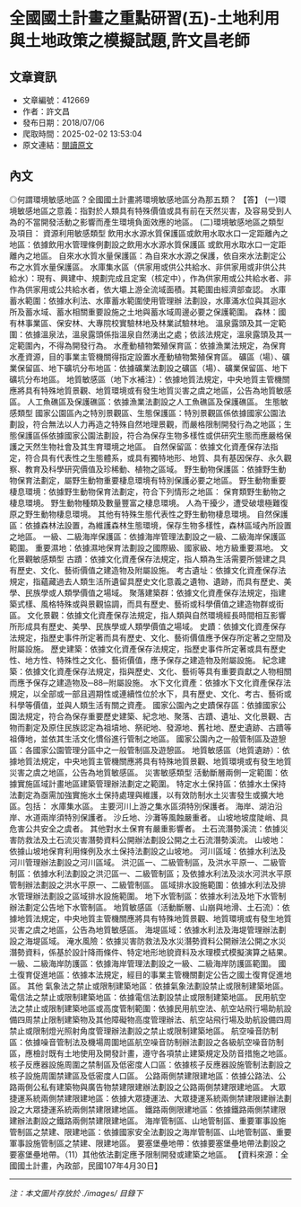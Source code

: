 # 全國國土計畫之重點研習(五)-土地利用與土地政策之模擬試題,許文昌老師

## 文章資訊
- 文章編號：412669
- 作者：許文昌
- 發布日期：2018/07/06
- 爬取時間：2025-02-02 13:53:04
- 原文連結：[閱讀原文](https://real-estate.get.com.tw/Columns/detail.aspx?no=412669)

## 內文
◎何謂環境敏感地區？全國國土計畫將環境敏感地區分為那五類？
【答】
(一)環境敏感地區之意義：指對於人類具有特殊價值或具有前在天然災害，及容易受到人為的不當開發活動之影響而產生環境負面效應的地區。
(二)環境敏感地區之類型及項目：
資源利用敏感類型
飲用水水源水質保護區或飲用水取水口一定距離內之地區：依據飲用水管理條例劃設之飲用水水源水質保護區 或飲用水取水口一定距離內之地區。
自來水水質水量保護區：為自來水水源之保護，依自來水法劃定公布之水質水量保護區。
水庫集水區（供家用或供公共給水、非供家用或非供公共給水）：現有、興建中、規劃完成且定案（核定中），作為供家用或公共給水者、非作為供家用或公共給水者，依大壩上游全流域面積。其範圍由經濟部查認。
水庫蓄水範圍：依據水利法、水庫蓄水範圍使用管理辦 法劃設，水庫滿水位與其迴水所及蓄水域、蓄水相關重要設施之土地與蓄水域周邊必要之保護範圍。
森林：國有林事業區、保安林、大專院校實驗林地及林業試驗林地。
溫泉露頭及其一定範圍：依據溫泉法，溫泉露頭係指溫泉自然湧出之處；依該法規定，溫泉露頭及其一定範圍內，不得為開發行為。
水產動植物繁殖保育區：依據漁業法規定，為保育水產資源，目的事業主管機關得指定設置水產動植物繁殖保育區。
礦區（場）、礦業保留區、地下礦坑分布地區：依據礦業法劃設之礦區（場）、礦業保留區、地下礦坑分布地區。
地質敏感區（地下水補注）：依據地質法規定，中央地質主管機關應將具有特殊地質景觀、地質環境或有發生地質災害之虞之地區，公告為地質敏感區。
人工魚礁區及保護礁區：依據漁業法劃設之人工魚礁區及保護礁區。
生態敏感類型
國家公園區內之特別景觀區、生態保護區：特別景觀區係依據國家公園法劃設，符合無法以人力再造之特殊自然地理景觀，而嚴格限制開發行為之地區；生態保護區係依據國家公園法劃設，符合為保存生物多樣性或供研究生態而應嚴格保護之天然生物社會及其生育環境之地區。
自然保留區：依據文化資產保存法指定，符合具有代表性之生態體系，或具有獨特地形、地質、具有基因保存、永久觀察、教育及科學研究價值及珍稀動、植物之區域。
野生動物保護區：依據野生動物保育法劃定，屬野生動物重要棲息環境有特別保護必要之地區。
野生動物重要棲息環境：依據野生動物保育法劃定，符合下列情形之地區：
保育類野生動物之棲息環境。
野生動物種類及數量豐富之棲息環境。
人為干擾少，遭受破壞極難復原之野生動物棲息環境。
其他有特殊生態代表性之野生動物棲息環境。
自然保護區：依據森林法設置，為維護森林生態環境，保存生物多樣性，森林區域內所設置之地區。
一級、二級海岸保護區：依據海岸管理法劃設之一級、二級海岸保護區範圍。
重要濕地：依據濕地保育法劃設之國際級、國家級、地方級重要濕地。
文化景觀敏感類型
古蹟：依據文化資產保存法規定，指人類為生活需要所營建之具有歷史、文化、藝術價值之建造物及附屬設施。
考古遺址：依據文化資產保存法規定，指蘊藏過去人類生活所遺留具歷史文化意義之遺物、遺跡，而具有歷史、美學、民族學或人類學價值之場域。
聚落建築群：依據文化資產保存法規定，指建築式樣、風格特殊或與景觀協調，而具有歷史、藝術或科學價值之建造物群或街區。
文化景觀：依據文化資產保存法規定，指人類與自然環境經長時間相互影響所形成具有歷史、美學、民族學或人類學價值之場域。
史蹟：依據文化資產保存法規定，指歷史事件所定著而具有歷史、文化、藝術價值應予保存所定著之空間及附屬設施。
歷史建築：依據文化資產保存法規定，指歷史事件所定著或具有歷史性、地方性、特殊性之文化、藝術價值，應予保存之建造物及附屬設施。
紀念建築：依據文化資產保存法規定，指與歷史、文化、藝術等具有重要貢獻之人物相關而應予保存之建造物及─88─附屬設施。
水下文化資產：依據水下文化資產保存法規定，以全部或一部且週期性或連續性位於水下，具有歷史、文化、考古、藝術或科學等價值，並與人類生活有關之資產。
國家公園內之史蹟保存區：依據國家公園法規定，符合為保存重要歷史建築、紀念地、聚落、古蹟、遺址、文化景觀、古物而劃定及原住民族認定為祖墳地、祭祀地、發源地、舊社地、歷史遺跡、古蹟等祖傳地，並依其生活文化慣俗進行管制之地區。
國家公園內之一般管制區及遊憩區：各國家公園管理分區中之一般管制區及遊憩區。
地質敏感區（地質遺跡）：依據地質法規定，中央地質主管機關應將具有特殊地質景觀、地質環境或有發生地質災害之虞之地區，公告為地質敏感區。
災害敏感類型
活動斷層兩側一定範圍：依據實施區域計畫地區建築管理辦法劃定之範圍。
特定水土保持區：依據水土保持法劃定為亟需加強實施水土保持處理與維護，以有效防制水土災害發生或擴大地區。包括：
水庫集水區。
主要河川上游之集水區須特別保護者。
海岸、湖泊沿岸、水道兩岸須特別保護者。
沙丘地、沙灘等風蝕嚴重者。
山坡地坡度陡峭、具危害公共安全之虞者。
其他對水土保育有嚴重影響者。
土石流潛勢溪流：依據災害防救法及土石流災害潛勢資料公開辦法劃設公開之土石流潛勢溪流。
山坡地：依據山坡地保育利用條例及水土保持法劃設之山坡地。
河川區域：依據水利法及河川管理辦法劃設之河川區域。
洪氾區一、二級管制區，及洪水平原一、二級管制區：依據水利法劃設之洪氾區一、二級管制區；及依據水利法及淡水河洪水平原管制辦法劃設之洪水平原一、二級管制區。
區域排水設施範圍：依據水利法及排水管理辦法劃設之區域排水設施範圍。
地下水管制區：依據水利法及地下水管制辦法劃定公告地下水管制區。
地質敏感區（活動斷層、山崩與地滑、土石流）：依據地質法規定，中央地質主管機關應將具有特殊地質景觀、地質環境或有發生地質災害之虞之地區，公告為地質敏感區。
海堤區域：依據水利法及海堤管理辦法劃設之海堤區域。
淹水風險：依據災害防救法及水災潛勢資料公開辦法公開之水災潛勢資料，係基於設計降雨條件、特定地形地貌資料及水理模式模擬演算之結果。
一級、二級海岸防護區：依據海岸管理法劃設之一級、二級海岸防護區範圍。
國土復育促進地區：依據本法規定，經目的事業主管機關劃定公告之國土復育促進地區。
其他
氣象法之禁止或限制建築地區：依據氣象法劃設禁止或限制建築地區。
電信法之禁止或限制建築地區：依據電信法劃設禁止或限制建築地區。
民用航空法之禁止或限制建築地區或高度管制範圍：依據民用航空法、航空站飛行場助航設備四周禁止限制建築物及其他障礙物高度管理辦法、航空站飛行場及助航設備四周禁止或限制燈光照射角度管理辦法劃設之禁止或限制建築地區。
航空噪音防制區：依據噪音管制法及機場周圍地區航空噪音防制辦法劃設之各級航空噪音防制區，應檢討既有土地使用及開發計畫，遵守各項禁止建築規定及防音措施之地區。
核子反應器設施周圍之禁制區及低密度人口區：依據核子反應器設施管制法劃設之核子設施周圍禁建區及低密度人口區。
公路兩側禁建限建地區：依據公路法、公路兩側公私有建築物與廣告物禁建限建辦法劃設之公路兩側禁建限建地區。
大眾捷運系統兩側禁建限建地區：依據大眾捷運法、大眾捷運系統兩側禁建限建辦法劃設之大眾捷運系統兩側禁建限建地區。
鐵路兩側限建地區：依據鐵路兩側禁建限建辦法劃設之鐵路兩側禁建限建地區。
海岸管制區、山地管制區、重要軍事設施管制區之禁建、限建地區：依據國家安全法劃設之海岸管制區、山地管制區、重要軍事設施管制區之禁建、限建地區。
要塞堡壘地帶：依據要塞堡壘地帶法劃設之要塞堡壘地帶。（11）其他依法劃定應予限制開發或建築之地區。
【資料來源：全國國土計畫，內政部，民國107年4月30日】

---
*注：本文圖片存放於 ./images/ 目錄下*
